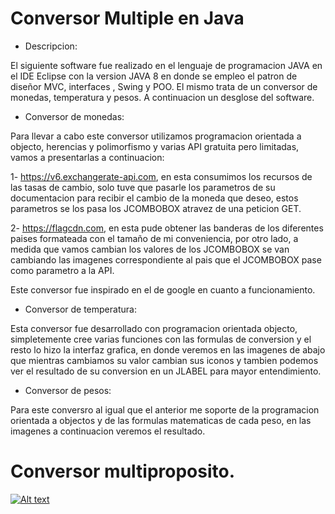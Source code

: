 # Conversor Multiple en Java


- Descripcion:

El siguiente software fue realizado en el lenguaje de programacion JAVA en el IDE Eclipse con la version JAVA 8 en donde se empleo el patron de diseñor MVC, interfaces , Swing y POO. El mismo trata de un conversor de monedas, temperatura y pesos. A continuacion un desglose del software.

- Conversor de monedas:

Para llevar a cabo este conversor utilizamos programacion orientada a objecto, herencias y polimorfismo y varias API gratuita pero limitadas, vamos a presentarlas a continuacion:

1- https://v6.exchangerate-api.com, en esta consumimos los recursos de las tasas de cambio, solo tuve que pasarle los parametros de su documentacion para recibir el cambio de la moneda que deseo, estos parametros se los pasa los JCOMBOBOX atravez de una peticion GET.

2- https://flagcdn.com, en esta pude obtener las banderas de los diferentes paises formateada con el tamaño de mi conveniencia, por otro lado, a medida que vamos cambian los valores de los JCOMBOBOX se van cambiando las imagenes correspondiente al pais que el JCOMBOBOX pase como parametro a la API.

Este conversor fue inspirado en el de google en cuanto a funcionamiento.

- Conversor de temperatura:

Esta conversor fue desarrollado con programacion orientada objecto, simpletemente cree varias funciones con las formulas de conversion y el resto lo hizo la interfaz grafica, en donde veremos en las imagenes de abajo que mientras cambiamos su valor cambian sus iconos y tambien podemos ver el resultado de su conversion en un JLABEL para mayor entendimiento.

- Conversor de pesos:

Para este conversro al igual que el anterior me soporte de la programacion orientada a objectos y de las formulas matematicas de cada peso, en las imagenes a continuacion veremos el resultado.

# Conversor multiproposito.


[![Alt text](https://img.youtube.com/vi/PjzYC7DFP7k/0.jpg)](https://www.youtube.com/watch?v=PjzYC7DFP7k)


